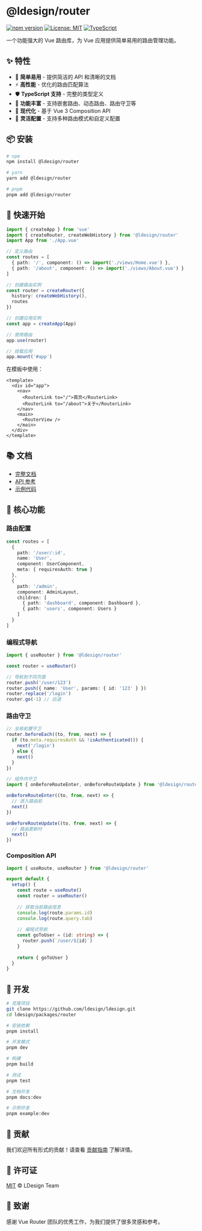 # @ldesign/router

[![npm version](https://badge.fury.io/js/%40ldesign%2Frouter.svg)](https://badge.fury.io/js/%40ldesign%2Frouter)
[![License: MIT](https://img.shields.io/badge/License-MIT-yellow.svg)](https://opensource.org/licenses/MIT)
[![TypeScript](https://img.shields.io/badge/%3C%2F%3E-TypeScript-%230074c1.svg)](http://www.typescriptlang.org/)

一个功能强大的 Vue 路由库，为 Vue 应用提供简单易用的路由管理功能。

## ✨ 特性

- 🚀 **简单易用** - 提供简洁的 API 和清晰的文档
- ⚡️ **高性能** - 优化的路由匹配算法
- 🛡️ **TypeScript 支持** - 完整的类型定义
- 🔧 **功能丰富** - 支持嵌套路由、动态路由、路由守卫等
- 📱 **现代化** - 基于 Vue 3 Composition API
- 🎨 **灵活配置** - 支持多种路由模式和自定义配置

## 📦 安装

```bash
# npm
npm install @ldesign/router

# yarn
yarn add @ldesign/router

# pnpm
pnpm add @ldesign/router
```

## 🚀 快速开始

```typescript
import { createApp } from 'vue'
import { createRouter, createWebHistory } from '@ldesign/router'
import App from './App.vue'

// 定义路由
const routes = [
  { path: '/', component: () => import('./views/Home.vue') },
  { path: '/about', component: () => import('./views/About.vue') }
]

// 创建路由实例
const router = createRouter({
  history: createWebHistory(),
  routes
})

// 创建应用实例
const app = createApp(App)

// 使用路由
app.use(router)

// 挂载应用
app.mount('#app')
```

在模板中使用：

```vue
<template>
  <div id="app">
    <nav>
      <RouterLink to="/">首页</RouterLink>
      <RouterLink to="/about">关于</RouterLink>
    </nav>
    <main>
      <RouterView />
    </main>
  </div>
</template>
```

## 📚 文档

- [完整文档](https://ldesign.github.io/router/)
- [API 参考](https://ldesign.github.io/router/api/)
- [示例代码](https://ldesign.github.io/router/examples/)

## 🎯 核心功能

### 路由配置

```typescript
const routes = [
  {
    path: '/user/:id',
    name: 'User',
    component: UserComponent,
    meta: { requiresAuth: true }
  },
  {
    path: '/admin',
    component: AdminLayout,
    children: [
      { path: 'dashboard', component: Dashboard },
      { path: 'users', component: Users }
    ]
  }
]
```

### 编程式导航

```typescript
import { useRouter } from '@ldesign/router'

const router = useRouter()

// 导航到不同页面
router.push('/user/123')
router.push({ name: 'User', params: { id: '123' } })
router.replace('/login')
router.go(-1) // 后退
```

### 路由守卫

```typescript
// 全局前置守卫
router.beforeEach((to, from, next) => {
  if (to.meta.requiresAuth && !isAuthenticated()) {
    next('/login')
  } else {
    next()
  }
})

// 组件内守卫
import { onBeforeRouteEnter, onBeforeRouteUpdate } from '@ldesign/router'

onBeforeRouteEnter((to, from, next) => {
  // 进入路由前
  next()
})

onBeforeRouteUpdate((to, from, next) => {
  // 路由更新时
  next()
})
```

### Composition API

```typescript
import { useRoute, useRouter } from '@ldesign/router'

export default {
  setup() {
    const route = useRoute()
    const router = useRouter()
    
    // 获取当前路由信息
    console.log(route.params.id)
    console.log(route.query.tab)
    
    // 编程式导航
    const goToUser = (id: string) => {
      router.push(`/user/${id}`)
    }
    
    return { goToUser }
  }
}
```

## 🔧 开发

```bash
# 克隆项目
git clone https://github.com/ldesign/ldesign.git
cd ldesign/packages/router

# 安装依赖
pnpm install

# 开发模式
pnpm dev

# 构建
pnpm build

# 测试
pnpm test

# 文档开发
pnpm docs:dev

# 示例开发
pnpm example:dev
```

## 🤝 贡献

我们欢迎所有形式的贡献！请查看 [贡献指南](../../CONTRIBUTING.md) 了解详情。

## 📄 许可证

[MIT](./LICENSE) © LDesign Team

## 🙏 致谢

感谢 Vue Router 团队的优秀工作，为我们提供了很多灵感和参考。